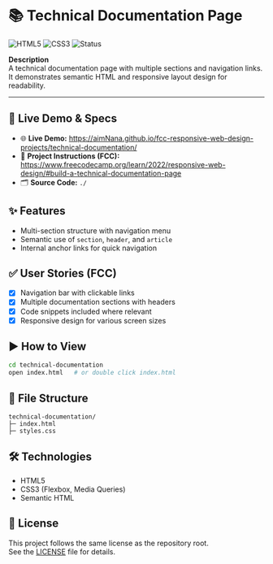 # 📚 Technical Documentation Page

![HTML5](https://img.shields.io/badge/HTML5-E34F26?logo=html5&logoColor=white)
![CSS3](https://img.shields.io/badge/CSS3-1572B6?logo=css3&logoColor=white)
![Status](https://img.shields.io/badge/Progress-In%20progress-orange)<!--(https://img.shields.io/badge/Status-Completed-brightgreen)-->

**Description**  
A technical documentation page with multiple sections and navigation links.  
It demonstrates semantic HTML and responsive layout design for readability.

---

## 🔗 Live Demo & Specs
- 🌐 **Live Demo:** https://aimNana.github.io/fcc-responsive-web-design-projects/technical-documentation/
- 📄 **Project Instructions (FCC):** https://www.freecodecamp.org/learn/2022/responsive-web-design/#build-a-technical-documentation-page
- 🗂️ **Source Code:** `./`

## ✨ Features
- Multi-section structure with navigation menu
- Semantic use of `section`, `header`, and `article`
- Internal anchor links for quick navigation

## ✅ User Stories (FCC)
- [x] Navigation bar with clickable links
- [x] Multiple documentation sections with headers
- [x] Code snippets included where relevant
- [x] Responsive design for various screen sizes

## ▶️ How to View
```bash
cd technical-documentation
open index.html   # or double click index.html
```

## 📁 File Structure
```
technical-documentation/
├─ index.html
├─ styles.css
```

## 🛠️ Technologies
- HTML5
- CSS3 (Flexbox, Media Queries)
- Semantic HTML

## 📄 License
This project follows the same license as the repository root.  
See the [LICENSE](../LICENSE) file for details.

